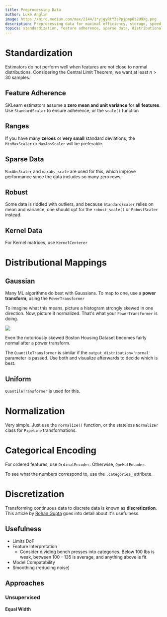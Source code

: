 ```yaml
---
title: Preprocessing Data 
author: Luke Anglin 
image: https://miro.medium.com/max/2144/1*yjgyRtY3sPpjpmp6t2U9Xg.png
description: Preprocessing data for maximal efficiency, storage, speed, and F1 scores. 
topics: standardization, feature adherence, sparse data, distributional mappings, categorical encoding, normalization, discretization
---
```


# Standardization  

Estimators do not perform well when features are not close to normal distributions.  Considering the <span class="keyword1">Central Limit Theorem</span>, we want at least $n > 30$ samples.  

## Feature Adherence

SKLearn estimators assume a **zero mean and unit variance** for **all features**.  Use `StandardScalar` to ensure adherence, or the `scale()` function

## Ranges

If you have many **zeroes** or **very small** standard deviations, the `MinMaxScaler` or `MaxAbsScaler` will be preferable.

## Sparse Data 

`MaxAbsScaler` and `maxabs_scale` are used for this, which improve performance since the data includes so many zero rows.

## Robust 

Some data is riddled with outliers, and because `StandardScaler` relies on mean and variance, one should opt for the `robust_scale()` or `RobustScaler` instead.

## Kernel Data 

For Kernel matrices, use `KernelCenterer` 

# Distributional Mappings

## Gaussian

Many ML algorithms do best with Gaussians.  To map to one, use a **power transform**, using the `PowerTransformer`

To imagine what this means, picture a histogram strongly skewed in one direction.  Now, picture it normalized.  That's what your `PowerTransformer` is doing.  

![](https://miro.medium.com/max/2144/1*yjgyRtY3sPpjpmp6t2U9Xg.png)

Even the notoriously skewed Boston Housing Dataset becomes fairly normal after a power transform. 

The `QuantileTransformer` is similar if the `output_distribution='normal'` parameter is passed.  Use both and visualize afterwards to decide which is best. 

## Uniform

`QuantileTransformer` is used for this.

# Normalization

Very simple.  Just use the `normalize()` function, or the stateless `Normalizer` class for `Pipeline` transformations.

# Categorical Encoding

For ordered features, use `OrdinalEncoder`.  Otherwise, `OneHotEncoder`.  

To see what the numbers correspond to, use the `.categories_` attribute.

# Discretization

Transforming continuous data to discrete data is known as **discretization**.  This article by [Rohan Gupta](https://towardsdatascience.com/an-introduction-to-discretization-in-data-science-55ef8c9775a2) goes into detail about it's usefulness.

## Usefulness

* Limits DoF 
* Feature Interpretation
    * Consider dividing bench presses into categories.  Below 100 lbs is weak, between 100 - 135 is average, and anything above is fit. 
* Model Compatability
* Smoothing (reducing noise)

## Approaches

### Unsupervised

#### Equal Width

